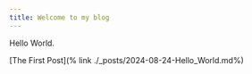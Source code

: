 ```yaml
---
title: Welcome to my blog
---
```

Hello World.

[The First Post](% link ./_posts/2024-08-24-Hello_World.md%)
